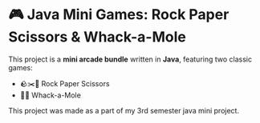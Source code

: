 # 🎮 Java Mini Games: Rock Paper Scissors & Whack-a-Mole

This project is a **mini arcade bundle** written in **Java**, featuring two classic games:
- 🪨✂️📄 Rock Paper Scissors
- 🐹🔨 Whack-a-Mole

This project was made as a part of my 3rd semester java mini project.
